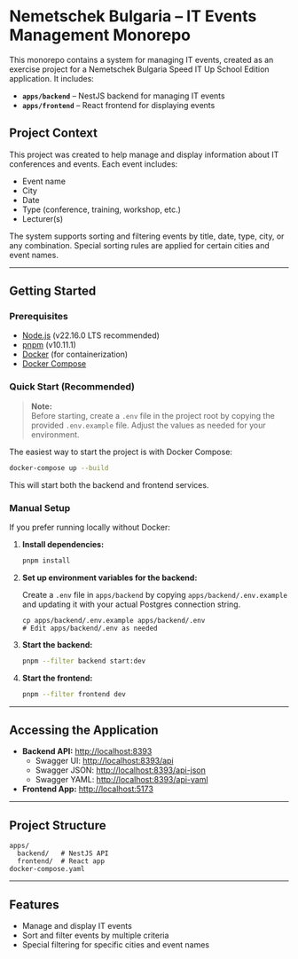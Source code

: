 # Nemetschek Bulgaria – IT Events Management Monorepo

This monorepo contains a system for managing IT events, created as an exercise project for a Nemetschek Bulgaria Speed IT Up School Edition application. It includes:

- **`apps/backend`** – NestJS backend for managing IT events
- **`apps/frontend`** – React frontend for displaying events

## Project Context

This project was created to help manage and display information about IT conferences and events. Each event includes:

- Event name
- City
- Date
- Type (conference, training, workshop, etc.)
- Lecturer(s)

The system supports sorting and filtering events by title, date, type, city, or any combination. Special sorting rules are applied for certain cities and event names.

---

## Getting Started

### Prerequisites

- [Node.js](https://nodejs.org/) (v22.16.0 LTS recommended)
- [pnpm](https://pnpm.io/) (v10.11.1)
- [Docker](https://www.docker.com/) (for containerization)
- [Docker Compose](https://docs.docker.com/compose/)

### Quick Start (Recommended)

> **Note:**  
> Before starting, create a `.env` file in the project root by copying the provided `.env.example` file.
> Adjust the values as needed for your environment.

The easiest way to start the project is with Docker Compose:

```bash
docker-compose up --build
```

This will start both the backend and frontend services.

### Manual Setup

If you prefer running locally without Docker:

1. **Install dependencies:**

    ```bash
    pnpm install
    ```

2. **Set up environment variables for the backend:**

    Create a `.env` file in `apps/backend` by copying `apps/backend/.env.example` and updating it with your actual Postgres connection string.

    ```
    cp apps/backend/.env.example apps/backend/.env
    # Edit apps/backend/.env as needed
    ```

3. **Start the backend:**

    ```bash
    pnpm --filter backend start:dev
    ```

4. **Start the frontend:**

    ```bash
    pnpm --filter frontend dev
    ```

---

## Accessing the Application

- **Backend API:** [http://localhost:8393](http://localhost:8393)
    - Swagger UI: [http://localhost:8393/api](http://localhost:8393/api)
    - Swagger JSON: [http://localhost:8393/api-json](http://localhost:8393/api-json)
    - Swagger YAML: [http://localhost:8393/api-yaml](http://localhost:8393/api-yaml)
- **Frontend App:** [http://localhost:5173](http://localhost:5173)

---

## Project Structure

```
apps/
  backend/   # NestJS API
  frontend/  # React app
docker-compose.yaml
```

---

## Features

- Manage and display IT events
- Sort and filter events by multiple criteria
- Special filtering for specific cities and event names
